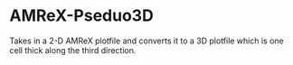# AMReX-Pseduo3D
Takes in a 2-D AMReX plotfile and converts it to a 3D plotfile which is one cell thick along the third direction. 
